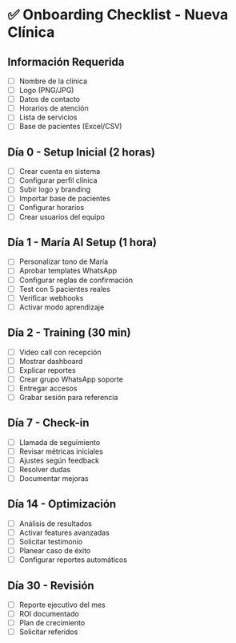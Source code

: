 # ✅ Onboarding Checklist - Nueva Clínica

## Información Requerida
- [ ] Nombre de la clínica
- [ ] Logo (PNG/JPG)
- [ ] Datos de contacto
- [ ] Horarios de atención
- [ ] Lista de servicios
- [ ] Base de pacientes (Excel/CSV)

## Día 0 - Setup Inicial (2 horas)
- [ ] Crear cuenta en sistema
- [ ] Configurar perfil clínica
- [ ] Subir logo y branding
- [ ] Importar base de pacientes
- [ ] Configurar horarios
- [ ] Crear usuarios del equipo

## Día 1 - María AI Setup (1 hora)  
- [ ] Personalizar tono de María
- [ ] Aprobar templates WhatsApp
- [ ] Configurar reglas de confirmación
- [ ] Test con 5 pacientes reales
- [ ] Verificar webhooks
- [ ] Activar modo aprendizaje

## Día 2 - Training (30 min)
- [ ] Video call con recepción
- [ ] Mostrar dashboard
- [ ] Explicar reportes
- [ ] Crear grupo WhatsApp soporte
- [ ] Entregar accesos
- [ ] Grabar sesión para referencia

## Día 7 - Check-in
- [ ] Llamada de seguimiento
- [ ] Revisar métricas iniciales
- [ ] Ajustes según feedback
- [ ] Resolver dudas
- [ ] Documentar mejoras

## Día 14 - Optimización
- [ ] Análisis de resultados
- [ ] Activar features avanzadas
- [ ] Solicitar testimonio
- [ ] Planear caso de éxito
- [ ] Configurar reportes automáticos

## Día 30 - Revisión
- [ ] Reporte ejecutivo del mes
- [ ] ROI documentado
- [ ] Plan de crecimiento
- [ ] Solicitar referidos
